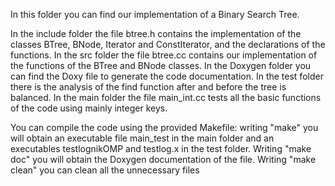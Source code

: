 In this folder you can find our implementation of a Binary Search Tree.

In the include folder the file btree.h contains the implementation of the classes BTree, BNode, Iterator and ConstIterator, and the declarations of the functions.
In the src folder the file btree.cc contains our implementation of the functions of the BTree and BNode classes.
In the Doxygen folder you can find the Doxy file to generate the code documentation.
In the test folder there is the analysis of the find function after and before the tree is balanced.
In the main folder the file main_int.cc tests all the basic functions of the code using mainly integer keys.

You can compile the code using the provided Makefile:
writing "make" you will obtain an executable file main_test in the main folder and an executables testlognikOMP and testlog.x in the test folder.
Writing "make doc" you will obtain the Doxygen documentation of the file.
Writing "make clean" you can clean all the unnecessary files
